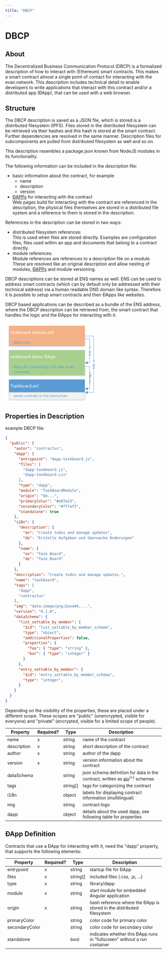 ```yaml
---
title: "DBCP"
---
```


# DBCP 
## About
The Decentralized Business Communication Protocol (DBCP) is a formalized description of how to interact with (Ethereum) smart contracts. This makes a smart contract almost a single point of contact for interacting with the evan.network. This description includes technical detail to enable developers to write applications that interact with this contract and/or a distributed app (ÐApp), that can be used with a web browser.


## Structure
The DBCP description is saved as a JSON file, which is stored is a distributed filesystem (IPFS). Files stored in the distributed filesystem can be retrieved via their hashes and this hash is stored at the smart contract. Further dependencies are resolved in the same manner. Description files for subcomponents are pulled from distributed filesystem as well and so on.

This description resembles a package.json known from NodeJS modules in its functionality.

The following information can be included in the description file:

  - basic information about the contract, for example:
    - name
    - description
    - version
  - [ÐAPPs](/dev/dapps) for interacting with the contract<br>
    Web pages build for interacting with the contract are referenced in the description, the physical files themselves are stored in a distributed file system and a reference to them is stored in the description.

References in the description can be stored in two ways:
  - distributed filesystem references:<br>
    This is used when files are stored directly. Examples are configuration files, files used within an app and documents that belong to a contract directly.
  - module references:<br>
    Module references are references to a description file on a module. These are resolved like an original description and allow nesting of modules, [ÐAPPs](/dev/dapps) and module versioning.

DBCP descriptions can be stored at ENS names as well. ENS can be used to address smart contracts (which can by default only be addressed with their technical address) via a human readable DNS domain like syntax. Therefore it is possible to setup smart contracts and their ÐApps like websites.

DBCP based applications can be described as a bundle of the ENS address, where the DBCP description can be retrieved from, the smart contract that handles the logic and the ÐApps for interacting with it.

![DBCP bundle](/public/dev/dbcp_bundle.png)

## Properties in Description
example DBCP file:
```json
{
  "public": {
    "autor": "contractus",
    "dapp": {
      "entrypoint": "dapp-taskboard.js",
      "files": [
        "dapp-taskboard.js",
        "dapp-taskboard.css"
      ],
      "type": "dapp",
      "module": "TaskBoardModule",
      "origin": "Qm...",
      "primaryColor": "#e87e23",
      "secondaryColor": "#fffaf5",
      "standalone": true
    },
    "i18n": {
      "description": {
        "en": "Create todos and manage updates",
        "de": "Erstelle Aufgaben und überwache Änderungen"
      },
      "name": {
        "en": "Task Board",
        "de": "Task Board"
      }
    },
    "description": "Create todos and manage updates.",
    "name": "taskboard",
    "tags": [
      "dapp",
      "contractus"
    ],
    "img": "data:image/png;base64,...",
    "version": "0.1.0",
    "dataSchema": {
      "list_settable_by_member": {
        "$id": "list_settable_by_member_schema",
        "type": "object",
        "additionalProperties": false,
        "properties": {
          "foo": { "type": "string" },
          "bar": { "type": "integer" }
        }
      },
      "entry_settable_by_member": {
        "$id": "entry_settable_by_member_schema",
        "type": "integer",
      }
    }
  }
}
```
Depending on the visibility of the properties, these are placed under a different scope. These scopes are "public" (unencrypted, visible for everyone) and "private" (encrypted, visible for a limited scope of people).

| Property | Required? | Type | Description |
| -------- | --------- | ---- | ----------- |
| name | x | string | name of the contract |
| description | x | string | short description of the contract |
| author | x | string | author of the dapp |
| version | x | string | version information about the contract |
| dataSchema | | string | json schema definition for data in the contract, written as [ajv](https://github.com/epoberezkin/ajv)<sup>[+]</sup> schemas |
| tags | | string[] | tags for categorizing the contract |
| i18n | | object | labels for displaying contract information (multilingual) |
| img | | string | contract logo |
| dapp | | object | details about the used dapp, see following table for properties |


## ÐApp Definition
Contracts that use a ÐApp for interacting with it, need the "dapp" property, that supports the following elements:

| Property | Required? | Type | Description |
| -------- | --------- | ---- | ----------- |
| entrypoint | x | string | startup file for ÐApp |
| files | x | string[] | included files (.css, .js, ...) |
| type | x | string | library/dapp |
| module | x | string | start module for embedded Angular application |
| origin | x | string | hash reference where the ÐApp is stored in the distributed filesystem |
| primaryColor | | string | color code for primary color |
| secondaryColor | | string | color code for secondary color |
| standalone | | bool | indicates whether this ÐApp runs in "fullscreen" without a run container |
